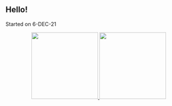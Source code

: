 ## Hello!

Started on 6-DEC-21

<div align="center">
  <a href="https://github.com/EvertonDenega">
  <img height="180em" src="https://github-readme-stats.vercel.app/api?username=EvertonDenega&show_icons=true&theme=dracula&include_all_commits=true&count_private=true"/>
  <img height="180em" src="https://github-readme-stats.vercel.app/api/top-langs/?username=EvertonDenega&layout=compact&langs_count=7&theme=dracula"/>
</div>
